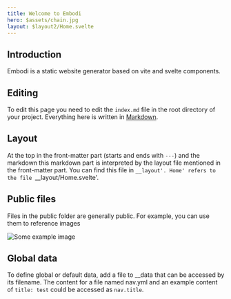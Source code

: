 ```yaml
---
title: Welcome to Embodi
hero: $assets/chain.jpg
layout: $layout2/Home.svelte
---
```


## Introduction

Embodi is a static website generator based on vite and svelte components.

## Editing

To edit this page you need to edit the `index.md` file in the root directory of your project. Everything here is written in [Markdown](https://www.markdownguide.org/basic-syntax/).

## Layout

At the top in the front-matter part (starts and ends with `---`) and the markdown this markdown part is interpreted by the layout file mentioned in the front-matter part. You can find this file in `__layout'. Home' refers to the file `\_\_layout/Home.svelte'.

## Public files

Files in the public folder are generally public. For example, you can use them to reference images

![Some example image](/example.webp)

## Global data

To define global or default data, add a file to \_\_data that can be accessed by its filename. The content for a file named nav.yml and an example content of `title: test` could be accessed as `nav.title`.

